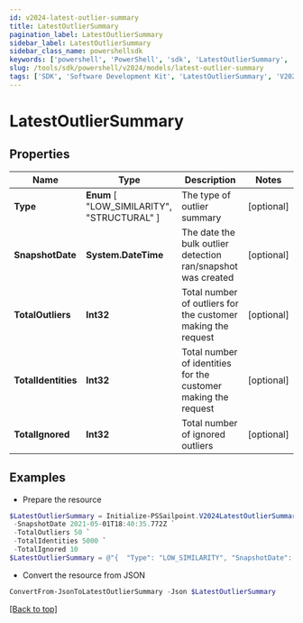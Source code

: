 ```yaml
---
id: v2024-latest-outlier-summary
title: LatestOutlierSummary
pagination_label: LatestOutlierSummary
sidebar_label: LatestOutlierSummary
sidebar_class_name: powershellsdk
keywords: ['powershell', 'PowerShell', 'sdk', 'LatestOutlierSummary', 'V2024LatestOutlierSummary'] 
slug: /tools/sdk/powershell/v2024/models/latest-outlier-summary
tags: ['SDK', 'Software Development Kit', 'LatestOutlierSummary', 'V2024LatestOutlierSummary']
---
```



# LatestOutlierSummary

## Properties

Name | Type | Description | Notes
------------ | ------------- | ------------- | -------------
**Type** |  **Enum** [  "LOW_SIMILARITY",    "STRUCTURAL" ] | The type of outlier summary | [optional] 
**SnapshotDate** | **System.DateTime** | The date the bulk outlier detection ran/snapshot was created | [optional] 
**TotalOutliers** | **Int32** | Total number of outliers for the customer making the request | [optional] 
**TotalIdentities** | **Int32** | Total number of identities for the customer making the request | [optional] 
**TotalIgnored** | **Int32** | Total number of ignored outliers | [optional] 

## Examples

- Prepare the resource
```powershell
$LatestOutlierSummary = Initialize-PSSailpoint.V2024LatestOutlierSummary  -Type LOW_SIMILARITY `
 -SnapshotDate 2021-05-01T18:40:35.772Z `
 -TotalOutliers 50 `
 -TotalIdentities 5000 `
 -TotalIgnored 10
$LatestOutlierSummary = @"{  "Type": "LOW_SIMILARITY", "SnapshotDate": "2021-05-01T18:40:35.772Z", "TotalOutliers": "50", "TotalIdentities": "5000", "TotalIgnored": "10" }"@
```

- Convert the resource from JSON
```powershell
ConvertFrom-JsonToLatestOutlierSummary -Json $LatestOutlierSummary
```


[[Back to top]](#) 

